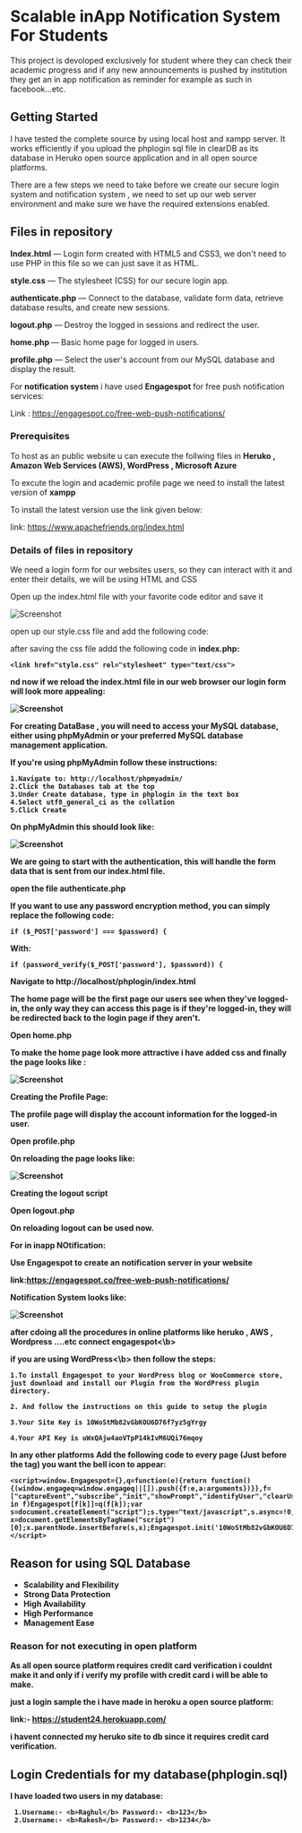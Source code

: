 # Scalable inApp Notification System For Students

This project is devoloped exclusively for student where they can check their academic progress and if any new announcements is pushed by institution they get an in app notification as reminder for example as such in facebook...etc.

## Getting Started

 I have tested the complete source by using local host and xampp server. It works efficiently if you upload the phplogin sql file in clearDB as its database in Heruko open source application and in all open source platforms.
 
 There are a few steps we need to take before we create our secure login system and notification system , we need to set up our web server environment and make sure we have the required extensions enabled.
 
 ## Files in repository

  <b>Index.html</b>       — Login form created with HTML5 and CSS3, we don't need to use PHP in this file so we can just save it as HTML.
  
  <b>style.css</b>        — The stylesheet (CSS) for our secure login app.
  
  <b>authenticate.php</b> — Connect to the database, validate form data, retrieve database results, and create new sessions.
  
  <b>logout.php</b>       — Destroy the logged in sessions and redirect the user.
  
  <b>home.php </b>        — Basic home page for logged in users.
  
  <b>profile.php</b>      — Select the user's account from our MySQL database and display the result.
  
  For <b>notification system</b> i have used <b>Engagespot</b> for free push notification services:
  
  Link : https://engagespot.co/free-web-push-notifications/
  
### Prerequisites

To host as an public website u can execute the follwing files in <b>Heruko , Amazon Web Services (AWS), WordPress , Microsoft Azure</b> 

To excute the login and academic profile page we need to install the latest version of <b>xampp</b>

To install the latest version use the link given below:
  
 link: https://www.apachefriends.org/index.html


### Details of files in repository
 
We need a login form for our websites users, so they can interact with it and enter their details, we will be using HTML and CSS 

Open up the index.html file with your favorite code editor and save it

![Screenshot](indexwithoutcss.png)

open up our style.css file and add the following code:

after saving the css file addd the following code in <b>index.php<b>:
 
```
<link href="style.css" rel="stylesheet" type="text/css">
```

nd now if we reload the index.html file in our web browser our login form will look more appealing: 

![Screenshot](index.png)

For creating <b>DataBase</b> , you will need to access your MySQL database, either using phpMyAdmin or your preferred MySQL database management application.

If you're using phpMyAdmin follow these instructions:

    1.Navigate to: http://localhost/phpmyadmin/
    2.Click the Databases tab at the top
    3.Under Create database, type in phplogin in the text box
    4.Select utf8_general_ci as the collation
    5.Click Create
  
On <b>phpMyAdmin</b> this should look like:

![Screenshot](db.png)

We are going to start with the authentication, this will handle the form data that is sent from our index.html file.

open the file <b>authenticate.php</b>

If you want to use any password encryption method, you can simply replace the following code:

```
if ($_POST['password'] === $password) {
```

With:

```
if (password_verify($_POST['password'], $password)) {
```
Navigate to <b>http://localhost/phplogin/index.html</b>

The home page will be the first page our users see when they've logged-in, the only way they can access this page is if they're logged-in, they will be redirected back to the login page if they aren't.

Open <b>home.php</b>

To make the home page look more attractive i have added css and finally the page looks like : 

![Screenshot](home.png)

Creating the Profile Page:

The profile page will display the account information for the logged-in user.

Open <b>profile.php</b>

On reloading the page looks like: 

![Screenshot](profile.png)

Creating the logout script

Open <b>logout.php</b>

On reloading <b>logout</b> can be used now.

For in inapp NOtification:

Use Engagespot to create an notification server in your website 

link:https://engagespot.co/free-web-push-notifications/

Notification System looks like:

![Screenshot](notification.png)

after cdoing all the procedures in online platforms like <b>heruko , AWS , Wordpress ....etc connect <b>engagespot<\b>
 
 if you are using <b>WordPress<\b> then follow the steps:

    1.To install Engagespot to your WordPress blog or WooCommerce store, just download and install our Plugin from the WordPress plugin directory.

    2. And follow the instructions on this guide to setup the plugin

    3.Your Site Key is 10WoStMb82vGbKOU6D76f7yz5gYrgy

    4.Your API Key is uWxQAjw4aoVTpP14kIvM6UQi76mqoy
  
  In any other platforms Add the following code to every page (Just before the </head>tag) you want the bell icon to appear:
  
  ```
<script>window.Engagespot={},q=function(e){return function(){(window.engageq=window.engageq||[]).push({f:e,a:arguments})}},f=["captureEvent","subscribe","init","showPrompt","identifyUser","clearUser"];for(k in f)Engagespot[f[k]]=q(f[k]);var s=document.createElement("script");s.type="text/javascript",s.async=!0,s.src="https://cdn.engagespot.co/EngagespotSDK.2.0.js";var x=document.getElementsByTagName("script")[0];x.parentNode.insertBefore(s,x);Engagespot.init('10WoStMb82vGbKOU6D76f7yz5gYrgy');</script>
```
 
## Reason for using SQL Database

 - Scalability and Flexibility
 - Strong Data Protection
 - High Availability
 - High Performance
 - Management Ease

### Reason for not executing in open platform 

As all open source platform requires credit card verification i couldnt make it and only if i verify my profile with credit card i will be able to make.

just a login sample the i have made in heroku a open source platform:

link:- https://student24.herokuapp.com/

i havent connected my heruko site to  db since it requires credit card verification.

## Login Credentials for my database(phplogin.sql)

I have loaded two users in my database:

     1.Username:- <b>Raghul</b> Password:- <b>123</b>
     2.Username:- <b>Rakesh</b> Password:- <b>1234</b>


```

